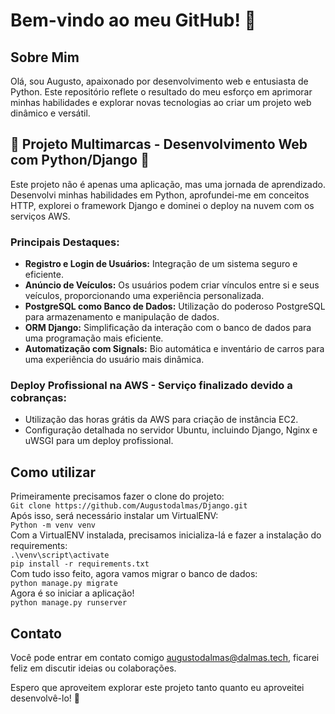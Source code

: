 # Bem-vindo ao meu GitHub! 👋

## Sobre Mim
Olá, sou Augusto, apaixonado por desenvolvimento web e entusiasta de Python. Este repositório reflete o resultado do meu esforço em aprimorar minhas habilidades e explorar novas tecnologias ao criar um projeto web dinâmico e versátil.

## 🚀 Projeto Multimarcas - Desenvolvimento Web com Python/Django 🐍
Este projeto não é apenas uma aplicação, mas uma jornada de aprendizado. Desenvolvi minhas habilidades em Python, aprofundei-me em conceitos HTTP, explorei o framework Django e dominei o deploy na nuvem com os serviços AWS.

### Principais Destaques:
- **Registro e Login de Usuários:** Integração de um sistema seguro e eficiente.
- **Anúncio de Veículos:** Os usuários podem criar vínculos entre si e seus veículos, proporcionando uma experiência personalizada.
- **PostgreSQL como Banco de Dados:** Utilização do poderoso PostgreSQL para armazenamento e manipulação de dados.
- **ORM Django:** Simplificação da interação com o banco de dados para uma programação mais eficiente.
- **Automatização com Signals:** Bio automática e inventário de carros para uma experiência do usuário mais dinâmica.

### Deploy Profissional na AWS - Serviço finalizado devido a cobranças:
- Utilização das horas grátis da AWS para criação de instância EC2.
- Configuração detalhada no servidor Ubuntu, incluindo Django, Nginx e uWSGI para um deploy profissional.

## Como utilizar
Primeiramente precisamos fazer o clone do projeto:<br>
```Git clone https://github.com/Augustodalmas/Django.git```<br>
Após isso, será necessário instalar um VirtualENV:<br>
```Python -m venv venv```<br>
Com a VirtualENV instalada, precisamos inicializa-lá e fazer a instalação do requirements:<br>
```.\venv\script\activate```<br>
```pip install -r requirements.txt```<br>
Com tudo isso feito, agora vamos migrar o banco de dados:<br>
```python manage.py migrate```<br>
Agora é so iniciar a aplicação!<br>
```python manage.py runserver```<br>

## Contato
Você pode entrar em contato comigo augustodalmas@dalmas.tech, ficarei feliz em discutir ideias ou colaborações.

Espero que aproveitem explorar este projeto tanto quanto eu aproveitei desenvolvê-lo! 🚀
